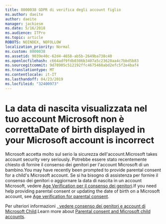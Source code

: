 ```yaml
---
title: 8000038 GDPR di verifica degli account figlio
ms.author: daeite
author: daeite
manager: jackiesm
ms.date: 5/16/2018
ms.audience: ITPro
ms.topic: article
ROBOTS: NOINDEX, NOFOLLOW
localization_priority: Normal
ms.custom: 8000038
ms.assetid: 9039e40c-62d4-4658-ab5b-2649ba738c40
ms.openlocfilehash: c664adf9fdb0306b3407a5c23628aa4c7bbd5b83
ms.sourcegitcommit: 9d78905c512192ffc4675468abd2efc5f2e4baf4
ms.translationtype: MT
ms.contentlocale: it-IT
ms.lasthandoff: 04/23/2019
ms.locfileid: "32400973"
---
```

# <a name="date-of-birth-displayed-in-your-microsoft-account-is-incorrect"></a><span data-ttu-id="e8293-102">La data di nascita visualizzata nel tuo account Microsoft non è corretta</span><span class="sxs-lookup"><span data-stu-id="e8293-102">Date of birth displayed in your Microsoft account is incorrect</span></span>

<span data-ttu-id="e8293-103">Microsoft accetta molto sul serio la sicurezza dell'account.</span><span class="sxs-lookup"><span data-stu-id="e8293-103">Microsoft takes account security very seriously.</span></span> <span data-ttu-id="e8293-104">Potrebbe essere stato recentemente chiesto di fornire il consenso dei genitori per l'account Microsoft di un bambino.</span><span class="sxs-lookup"><span data-stu-id="e8293-104">You may have recently been prompted to provide parental consent for a child's Microsoft account.</span></span> <span data-ttu-id="e8293-105">Se si ha bisogno di assistenza per fornire il consenso dei genitori o aggiornare la data di nascita in un account Microsoft, vedere [Age Verification per il consenso dei genitori](https://go.microsoft.com/fwlink/p/?linkid=874364).</span><span class="sxs-lookup"><span data-stu-id="e8293-105">If you need help providing parental consent or updating the date of birth on a Microsoft account, see [Age verification for parental consent](https://go.microsoft.com/fwlink/p/?linkid=874364).</span></span>
  
<span data-ttu-id="e8293-106">Per ulteriori informazioni [, vedere consenso dei genitori e account di Microsoft Child](https://go.microsoft.com/fwlink/p/?linkid=874365).</span><span class="sxs-lookup"><span data-stu-id="e8293-106">Learn more about [Parental consent and Microsoft child accounts](https://go.microsoft.com/fwlink/p/?linkid=874365).</span></span>
  

